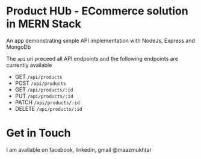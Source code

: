 # Product HUb - ECommerce solution in MERN Stack

An app demonstrating simple API implementation with NodeJs, Express and MongoDb

The `api` uri preceed all API endpoints and the following endpoints are currently available
* GET `/api/products`
* POST `/api/products`
* GET `/api/products/:id`
* PUT `/api/products/:id`
* PATCH `/api/products/:id`
* DELETE `/api/products/:id`

Get in Touch
===============

I am available on  facebook, linkedin, gmail @maazmukhtar